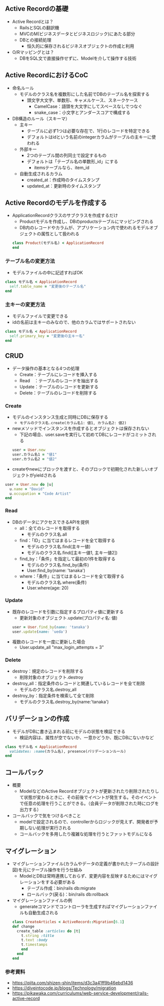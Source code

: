 ##  Active Recordの基礎
- Active Recordとは？
  - RailsとSQLの翻訳機
  - MVCのM(ビジネスデータとビジネスロジック)にあたる部分
  - DBとの接続処理
    - 恒久的に保存されるビジネスオブジェクトの作成と利用
- O/Rマッピングとは？
  - DBをSQL文で直接操作せずに、Modelを介して操作する技術

##  Active RecordにおけるCoC
- 命名ルール
  - モデルのクラス名を複数形にした名前でDBのテーブル名を探索する
    - 頭文字大文字、単数形、キャメルケース、スネークケース
      - CamelCase：語頭を大文字にしてスペースなしでつなぐ
      - snake_case：小文字とアンダースコアで構成する
- DB構造のルール（スキーマ）
  - 主キー
    - テーブルに必ず1つは必要な存在で、1行のレコードを特定できる
    - デフォルトはidという名前のintegerカラムがテーブルの主キーに使われる
  - 外部キー
    - 2つのテーブル間の列同士で設定するもの
    - デフォルトは「テーブル名の単数形_id」にする
      - itemsテーブルなら、item_id
  - 自動生成されるカラム
    - created_at：作成時のタイムスタンプ
    - updated_at：更新時のタイムスタンプ

##  Active Recordのモデルを作成する
- ApplicationRecordクラスのサブクラスを作成するだけ
  - Productモデルを作成し、DBのproductsテーブルにマッピングされる
  - DB内のレコードやカラムが、アプリケーション内で使われるモデルオブジェクトの属性として扱われる
  ```rb
  class Product(モデル名) < ApplicationRecord
  end
  ```
###  テーブル名の変更方法
- モデルファイルの中に記述すればOK
```rb
class モデル名 < ApplicationRecord
  self.table_name = "変更後のテーブル名"
end
```
###  主キーの変更方法
- モデルファイルで変更できる
- idの名前は主キーのみなので、他のカラムではサポートされない
```rb
class モデル名 < ApplicationRecord
  self.primary_key = "変更後の主キー名"
end
```
##  CRUD
- データ操作の基本となる4つの処理
  - Create：テーブルにレコードを挿入する
  - Read　：テーブルのレコードを抽出する
  - Update：テーブルのレコードを更新する
  - Delete：テーブルのレコードを削除する
###  Create
- モデルのインスタンス生成と同時にDBに保存する
  - ```モデルのクラス名.create(カラム名1: 値1, カラム名2: 値2)```
- newメソッドでインスタンスを作成するとオブジェクトは保存されない
  - 下記の場合、user.saveを実行して初めてDBにレコードがコミットされる
  ```rb
  user = User.new
  user.カラム名1 = "値1"
  user.カラム名2 = "値2"
  ```
- createやnewにブロックを渡すと、そのブロックで初期化された新しいオブジェクトがyieldされる
```rb
user = User.new do |u|
  u.name = "David"
  u.occupation = "Code Artist"
end
```
###  Read
- DBのデータにアクセスできるAPIを提供
  - all：全てのレコードを取得する
    - モデルのクラス名.all
  - find：「ID」に当てはまるレコードを全て取得する
    - モデルのクラス名.find(主キー値)
    - モデルのクラス名.find([主キー値1, 主キー値2])
  - find_by：「条件」を指定して最初の1件を取得する
    - モデルのクラス名.find_by(条件)
    - User.find_by(name: 'tanaka')
  - where：「条件」に当てはまるレコードを全て取得する
    - モデルのクラス名.where(条件)
    - User.where(age: 20)
###  Update
- 既存のレコードを引数に指定するプロパティ値に更新する
  - 更新対象のオブジェクト.update(プロパティ名: 値)
  ```rb
  user = User.find_by(name: 'tanaka')
  user.update(name: 'ueda')
  ```
- 複数のレコードを一度に更新した場合
  - User.update_all "max_login_attempts = 3"
###  Delete
- destroy：規定のレコードを削除する
  - 削除対象のオブジェクト.destroy
- destroy_all：指定条件のレコードと関連しているレコードを全て削除
  - モデルのクラス名.destroy_all
- destroy_by：指定条件を検索して全て削除
  - モデルのクラス名.destroy_by(name:'tanaka')
##  バリデーションの作成
- モデルがDBに書き込まれる前にモデルの状態を検証できる
  - 検証内容は、属性が空でないか、一意かどうか、既にDBにないかなど
```rb
class モデル名 < ApplicationRecord
  validates: :name(カラム名), presence(バリデーションルール)
end
```
##  コールバック
- 概要
  - ModelなどのActive Recordオブジェクトが更新されたり削除されたりして状態が変わるときに、その前後でイベントが発生する。そのイベントで任意の処理を行うことができる。（会員データが削除された時にログを出力する）
- コールバックで気をつけるべきこと
  - modelで設定されるので、controllerからロジックが見えず、開発者が予期しない処理が実行される
  - コールバックを多用したり複雑な処理を行うとファットモデルになる
##  マイグレーション
- マイグレーションファイル(カラムやデータの定義が書かれたテーブルの設計図)を元にテーブル操作を行う仕組み
  - ModelとDBは常時連携しておらず、変更内容を反映するためにはマイグレーションをする必要がある
    - テーブル作成：bin/rails db:migrate
    - ロールバック(戻る)：bin/rails db:rollback
- マイグレーションファイルの例
  - generateコマンドでコントローラを生成すればマイグレーションファイルも自動生成される
  ```rb
  class CreateArticles < ActiveRecord::Migration[6.1]
  def change
    create_table :articles do |t|
      t.string :title
      t.text :body
      t.timestamps
      end
    end
  end
  ```

### 参考資料
- https://qiita.com/shizen-shin/items/d3c3a41ff9b46ebd1436
- https://diveintocode.jp/blogs/Technology/migration
- https://pikawaka.com/curriculums/web-service-development/rails-active-record